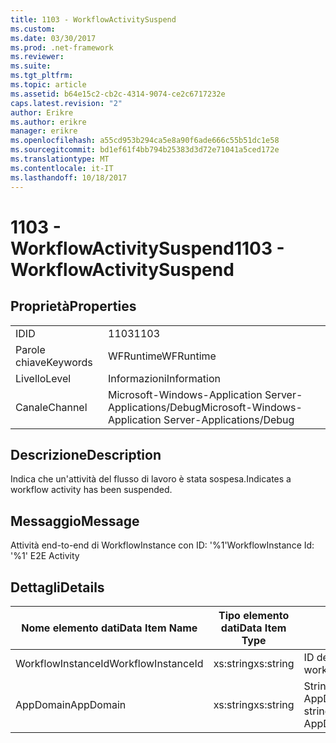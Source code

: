 ```yaml
---
title: 1103 - WorkflowActivitySuspend
ms.custom: 
ms.date: 03/30/2017
ms.prod: .net-framework
ms.reviewer: 
ms.suite: 
ms.tgt_pltfrm: 
ms.topic: article
ms.assetid: b64e15c2-cb2c-4314-9074-ce2c6717232e
caps.latest.revision: "2"
author: Erikre
ms.author: erikre
manager: erikre
ms.openlocfilehash: a55cd953b294ca5e8a90f6ade666c55b51dc1e58
ms.sourcegitcommit: bd1ef61f4bb794b25383d3d72e71041a5ced172e
ms.translationtype: MT
ms.contentlocale: it-IT
ms.lasthandoff: 10/18/2017
---
```

# <a name="1103---workflowactivitysuspend"></a><span data-ttu-id="a85de-102">1103 - WorkflowActivitySuspend</span><span class="sxs-lookup"><span data-stu-id="a85de-102">1103 - WorkflowActivitySuspend</span></span>
## <a name="properties"></a><span data-ttu-id="a85de-103">Proprietà</span><span class="sxs-lookup"><span data-stu-id="a85de-103">Properties</span></span>  
  
|||  
|-|-|  
|<span data-ttu-id="a85de-104">ID</span><span class="sxs-lookup"><span data-stu-id="a85de-104">ID</span></span>|<span data-ttu-id="a85de-105">1103</span><span class="sxs-lookup"><span data-stu-id="a85de-105">1103</span></span>|  
|<span data-ttu-id="a85de-106">Parole chiave</span><span class="sxs-lookup"><span data-stu-id="a85de-106">Keywords</span></span>|<span data-ttu-id="a85de-107">WFRuntime</span><span class="sxs-lookup"><span data-stu-id="a85de-107">WFRuntime</span></span>|  
|<span data-ttu-id="a85de-108">Livello</span><span class="sxs-lookup"><span data-stu-id="a85de-108">Level</span></span>|<span data-ttu-id="a85de-109">Informazioni</span><span class="sxs-lookup"><span data-stu-id="a85de-109">Information</span></span>|  
|<span data-ttu-id="a85de-110">Canale</span><span class="sxs-lookup"><span data-stu-id="a85de-110">Channel</span></span>|<span data-ttu-id="a85de-111">Microsoft-Windows-Application Server-Applications/Debug</span><span class="sxs-lookup"><span data-stu-id="a85de-111">Microsoft-Windows-Application Server-Applications/Debug</span></span>|  
  
## <a name="description"></a><span data-ttu-id="a85de-112">Descrizione</span><span class="sxs-lookup"><span data-stu-id="a85de-112">Description</span></span>  
 <span data-ttu-id="a85de-113">Indica che un'attività del flusso di lavoro è stata sospesa.</span><span class="sxs-lookup"><span data-stu-id="a85de-113">Indicates a workflow activity has been suspended.</span></span>  
  
## <a name="message"></a><span data-ttu-id="a85de-114">Messaggio</span><span class="sxs-lookup"><span data-stu-id="a85de-114">Message</span></span>  
 <span data-ttu-id="a85de-115">Attività end-to-end di WorkflowInstance con ID: '%1'</span><span class="sxs-lookup"><span data-stu-id="a85de-115">WorkflowInstance Id: '%1' E2E Activity</span></span>  
  
## <a name="details"></a><span data-ttu-id="a85de-116">Dettagli</span><span class="sxs-lookup"><span data-stu-id="a85de-116">Details</span></span>  
  
|<span data-ttu-id="a85de-117">Nome elemento dati</span><span class="sxs-lookup"><span data-stu-id="a85de-117">Data Item Name</span></span>|<span data-ttu-id="a85de-118">Tipo elemento dati</span><span class="sxs-lookup"><span data-stu-id="a85de-118">Data Item Type</span></span>|<span data-ttu-id="a85de-119">Descrizione</span><span class="sxs-lookup"><span data-stu-id="a85de-119">Description</span></span>|  
|--------------------|--------------------|-----------------|  
|<span data-ttu-id="a85de-120">WorkflowInstanceId</span><span class="sxs-lookup"><span data-stu-id="a85de-120">WorkflowInstanceId</span></span>|<span data-ttu-id="a85de-121">xs:string</span><span class="sxs-lookup"><span data-stu-id="a85de-121">xs:string</span></span>|<span data-ttu-id="a85de-122">ID dell'istanza del flusso di lavoro.</span><span class="sxs-lookup"><span data-stu-id="a85de-122">The workflow instance id.</span></span>|  
|<span data-ttu-id="a85de-123">AppDomain</span><span class="sxs-lookup"><span data-stu-id="a85de-123">AppDomain</span></span>|<span data-ttu-id="a85de-124">xs:string</span><span class="sxs-lookup"><span data-stu-id="a85de-124">xs:string</span></span>|<span data-ttu-id="a85de-125">Stringa restituita da AppDomain.CurrentDomain.FriendlyName.</span><span class="sxs-lookup"><span data-stu-id="a85de-125">The string returned by AppDomain.CurrentDomain.FriendlyName.</span></span>|
